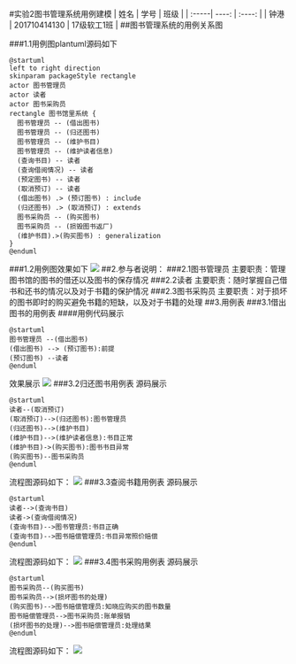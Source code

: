 #实验2图书管理系统用例建模
| 姓名  |  学号 | 班级 |
| :-----| ----: | :----: |
| 钟港 | 201710414130 | 17级软工1班 |
##图书管理系统的用例关系图

###1.1用例图plantuml源码如下
```
@startuml
left to right direction
skinparam packageStyle rectangle
actor 图书管理员
actor 读者
actor 图书采购员
rectangle 图书馆里系统 {
  图书管理员 -- (借出图书)
  图书管理员 -- (归还图书)
  图书管理员 -- (维护书目)
  图书管理员 -- (维护读者信息)
  (查询书目) -- 读者
  (查询借阅情况) -- 读者
  (预定图书) -- 读者
  (取消预订) -- 读者
  (借出图书) .> (预订图书) : include
  (归还图书) .> (取消预订) : extends
  图书采购员 -- (购买图书)
  图书采购员 -- (损毁图书返厂)
  (维护书目).>(购买图书) : generalization
}
@enduml
```
###1.2用例图效果如下
![](usecase.svg)
##2.参与者说明：
###2.1图书管理员
主要职责：管理图书馆的图书的借还以及图书的保存情况
###2.2读者
主要职责：随时掌握自己借书和还书的情况以及对于书籍的保护情况
###2.3图书采购员
主要职责：对于损坏的图书即时的购买避免书籍的短缺，以及对于书籍的处理
##3.用例表
###3.1借出图书的用例表
####用例代码展示
```
@startuml
图书管理员 --(借出图书)
(借出图书) --> (预订图书):前提
(预订图书) --读者
@enduml
```
效果展示
![](usecase_flow1.svg)
###3.2归还图书用例表
源码展示
```aidl
@startuml
读者--(取消预订)
(取消预订)-->(归还图书):图书管理员
(归还图书)-->(维护书目)
(维护书目)-->(维护读者信息):书目正常
(维护书目)->(购买图书):图书书目异常
(购买图书)--图书采购员
@enduml
```
流程图源码如下：
![](usecase_flow2.svg)
###3.3查阅书籍用例表
源码展示
```aidl
@startuml
读者-->(查询书目)
读者->(查询借阅情况)
(查询书目)-->图书管理员:书目正确
(查询书目)-->图书赔偿管理员:书目异常照价赔偿
@enduml
```
流程图源码如下：
![](usecase_flow3.svg)
###3.4图书采购用例表
源码展示
```aidl
@startuml
图书采购员--(购买图书)
图书采购员-->(损坏图书的处理)
(购买图书)-->图书赔偿管理员:知晓应购买的图书数量
图书赔偿管理员-->图书采购员:账单报销
(损坏图书的处理)-->图书赔偿管理员:处理结果
@enduml
```
流程图源码如下：
![](usecase_flow4.svg)